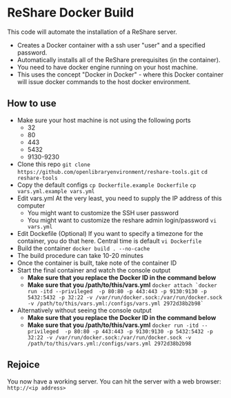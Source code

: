 # ReShare Docker Build

This code will automate the installation of a ReShare server.

- Creates a Docker container with a ssh user "user" and a specified password.
- Automatically installs all of the ReShare prerequisites (in the container).
- You need to have docker engine running on your host machine.
- This uses the concept "Docker in Docker" - where this Docker container will issue docker commands to the host docker environment.

## How to use

- Make sure your host machine is not using the following ports
  - 32
  - 80
  - 443
  - 5432
  - 9130-9230
- Clone this repo
  `git clone https://github.com/openlibraryenvironment/reshare-tools.git`
  `cd reshare-tools`
- Copy the default configs
  `cp Dockerfile.example Dockerfile`
  `cp vars.yml.example vars.yml`
- Edit vars.yml
At the very least, you need to supply the IP address of this computer
    - You might want to customize the SSH user password
    - You might want to customize the reshare admin login/password
  `vi vars.yml`
- Edit Dockefile (Optional)
  If you want to specify a timezone for the container, you do that here. Central time is default
  `vi Dockerfile`
- Build the container
 `docker build . --no-cache`
- The build procedure can take 10-20 minutes
- Once the container is built, take note of the container ID
- Start the final container and watch the console output
    - **Make sure that you replace the Docker ID in the command below**
    - **Make sure that you /path/to/this/vars.yml**
  ``docker attach `docker run -itd --privileged  -p 80:80 -p 443:443 -p 9130:9130 -p 5432:5432 -p 32:22 -v /var/run/docker.sock:/var/run/docker.sock -v /path/to/this/vars.yml:/configs/vars.yml 2972d38b2b98` ``
- Alternatively without seeing the console output
    - **Make sure that you replace the Docker ID in the command below**
    - **Make sure that you /path/to/this/vars.yml**
`docker run -itd --privileged  -p 80:80 -p 443:443 -p 9130:9130 -p 5432:5432 -p 32:22 -v /var/run/docker.sock:/var/run/docker.sock -v /path/to/this/vars.yml:/configs/vars.yml 2972d38b2b98`

## Rejoice

You now have a working server. You can hit the server with a web browser:
`http://<ip address>`
